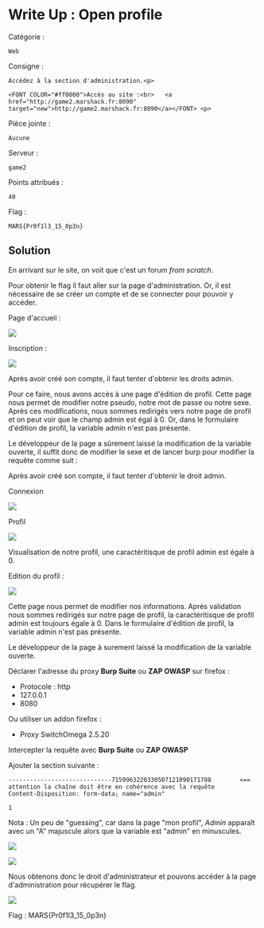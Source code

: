 # Write Up : Open profile



Catégorie :

```
Web
```

Consigne : 

```
Accédez à la section d'administration.<p>

<FONT COLOR="#ff0000">Accès au site :<br>   <a href="http://game2.marshack.fr:8090" target="new">http://game2.marshack.fr:8090</a></FONT> <p>
```

Pièce jointe :

```
Aucune
```

Serveur : 

```
game2
```

Points attribués :

```
40
```

Flag :

```
MARS{Pr0f1l3_15_0p3n}
```



## Solution

En arrivant sur le site, on voit que c'est un forum *from scratch*.

Pour obtenir le flag il faut aller sur la page d'administration. 
Or, il est nécessaire de se créer un compte et de se connecter pour pouvoir y accéder.

Page d'accueil :

![](open_profile-images/open_profile1.png)



Inscription :



![](open_profile-images/open_profile2.png)

Après avoir créé son compte, il faut tenter d'obtenir les droits admin.

Pour ce faire, nous avons accès à une page d'édition de profil.
Cette page nous permet de modifier notre pseudo, notre mot de passe ou notre sexe.
Après ces modifications, nous sommes redirigés vers notre page de profil et on peut voir que le champ admin est égal à 0.
Or, dans le formulaire d'édition de profil, la variable admin n'est pas présente.

Le développeur de la page a sûrement laissé la modification de la variable ouverte, il suffit donc de modifier le sexe et de lancer burp pour modifier la requête comme suit :


Après avoir créé son compte, il faut tenter d'obtenir  le droit admin.

Connexion

![](open_profile-images/open_profile3.png)



Profil

![](open_profile-images/open_profile4.png)



Visualisation de notre profil, une caractéritisque de profil admin est égale à 0.

Edition du profil :

![](open_profile-images/open_profile5.png)

Cette page nous permet de modifier nos informations.
Après validation nous sommes redirigés sur notre page de profil, la caractéritisque de profil admin est toujours égale à 0.
Dans le formulaire d'édition de profil, la variable admin n'est pas présente.

Le développeur de la page à surement laissé la modification de la variable ouverte.

Déclarer l'adresse du proxy **Burp Suite** ou **ZAP OWASP** sur firefox : 

  - Protocole : http
  - 127.0.0.1
  - 8080

Ou utiliser un addon firefox :

  - Proxy SwitchOmega 2.5.20

Intercepter la requête avec **Burp Suite** ou **ZAP OWASP** 

Ajouter la section suivante :

```
-----------------------------7159963220330507121090171708        <==    attention la chaîne doit être en cohérence avec la requête
Content-Disposition: form-data; name="admin"

1
```

Nota : 
Un peu de "guessing", car dans la page "mon profil", *Admin* apparaît avec un "A" majuscule alors que la variable est "admin" en minuscules.

![](open_profile-images/open_profile6.png)






![](open_profile-images/open_profile7.png)



Nous obtenons donc le droit d'administrateur et pouvons accéder à la page d'administration pour récupérer le flag.

![](open_profile-images/open_profile8.png)



Flag : MARS{Pr0f1l3_15_0p3n}

